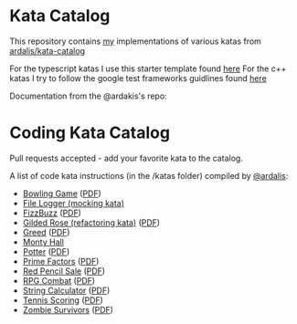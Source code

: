 Kata Catalog
================
This repository contains [my](https://github.com/KyleMcMaster) implementations of various katas from [ardalis/kata-catalog](https://github.com/ardalis/kata-catalog)

For the typescript katas I use this starter template found [here](https://github.com/eyev/Typescript-Jest-Kata-Seed)
For the c++ katas I try to follow the google test frameworks guidlines found [here](https://github.com/google/googletest/blob/master/googletest/docs/primer.md)


Documentation from the @ardakis's repo: 

Coding Kata Catalog
===================

Pull requests accepted - add your favorite kata to the catalog.

A list of code kata instructions (in the /katas folder) compiled by [@ardalis](http://twitter.com/ardalis):

- [Bowling Game](katas/Bowling%20Game.md) ([PDF](https://github.com/ardalis/kata-catalog/raw/master/katas/Bowling%20Game.pdf))
- [File Logger (mocking kata)](katas/File%20Logger.md)
- [FizzBuzz](katas/FizzBuzz.md) ([PDF](https://github.com/ardalis/kata-catalog/raw/master/katas/FizzBuzz.pdf))
- [Gilded Rose (refactoring kata)](katas/Gilded%20Rose.md)  ([PDF](https://github.com/ardalis/kata-catalog/raw/master/katas/Gilded%20Rose.pdf))
- [Greed](katas/Greed.md) ([PDF](https://github.com/ardalis/kata-catalog/raw/master/katas/Greed.pdf))
- [Monty Hall](katas/Monty%20Hall.md)
- [Potter](katas/Potter.md) ([PDF](https://github.com/ardalis/kata-catalog/raw/master/katas/Potter.pdf))
- [Prime Factors](katas/Prime%20Factors.md)  ([PDF](https://github.com/ardalis/kata-catalog/raw/master/katas/Prime%20Factors.pdf))
- [Red Pencil Sale](katas/Red%20Pencil%20Sale.md) ([PDF](https://github.com/ardalis/kata-catalog/raw/master/katas/Red%20Pencil%20Sale.pdf))
- [RPG Combat](katas/RPG%20Combat.md)  ([PDF](https://github.com/ardalis/kata-catalog/raw/master/katas/RPG%20Combat.pdf))
- [String Calculator](<katas/String%20Calculator.md>) ([PDF](https://github.com/ardalis/kata-catalog/raw/master/katas/String%20Calculator.pdf))
- [Tennis Scoring](katas/Tennis%20Scoring.md) ([PDF](https://github.com/ardalis/kata-catalog/raw/master/katas/Tennis%20Scoring.pdf))
- [Zombie Survivors](katas/Zombie%20Survivors.md)  ([PDF](https://github.com/ardalis/kata-catalog/raw/master/katas/Zombie%20Survivors.pdf))
